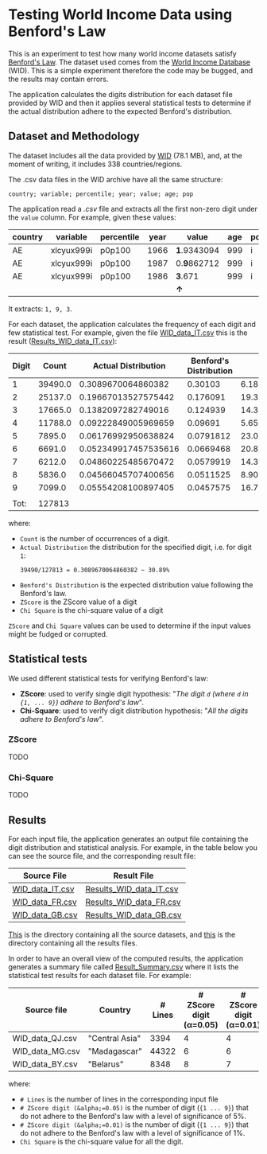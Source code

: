 # Testing World Income Data using Benford's Law
This is an experiment to test how many world income datasets satisfy [Benford's Law](http://en.wikipedia.org/wiki/Benfords_law). 
The dataset used comes from the [World Income Database](https://wid.world/) (WID). This is a simple experiment therefore 
the code may be bugged, and the results may contain errors.  

The application calculates the digits distribution for each dataset file provided by WID and then it applies several 
statistical tests to determine if the actual distribution adhere to the expected Benford's distribution. 


## Dataset and Methodology
The dataset includes all the data provided by [WID](https://wid.world/bulk_download/wid_all_data.zip) (78.1 MB), and, at the moment of 
writing, it includes 338 countries/regions. 

The .csv data files in the WID archive have all the same structure:
```
country; variable; percentile; year; value; age; pop
```

The application read a _.csv_ file and extracts all the first non-zero digit under the `value` column. For example, 
given these values:  

| country | variable   | percentile | year | value     | age | pop |
| ------- | --------   | --------   | ---- | --------- | --- | --- |
| AE      | xlcyux999i | p0p100     | 1966 | **1**.9343094 | 999 | i   | 
| AE      | xlcyux999i | p0p100     | 1987 | 0.**9**862712 | 999 | i   | 
| AE      | xlcyux999i | p0p100     | 1986 | **3**.671     | 999 | i   | 
|         |            |            |      | **&#8593;**   |     |     | 

It extracts: `1, 9, 3`.

For each dataset, the application calculates the frequency of each digit and few statistical test. For example, given 
the file [WID_data_IT.csv](./src/main/resources/stats/WID_data_IT.csv) this is the result 
([Results_WID_data_IT.csv](./results/Results_WID_data_IT.csv)):

| Digit | Count | Actual Distribution  | Benford's Distribution | ZScore | Chi Square |
| ----- | ----- | -----                | ---------------------  | ------ | ---------- |
|1|39490.0|0.3089670064860382|0.30103|6.182953577971043|26.747224347567954|
|2|25137.0|0.19667013527575442|0.176091|19.311849508810653|307.3916830621211|
|3|17665.0|0.1382097282749016|0.124939|14.344521087967902|180.16337827507854|
|4|11788.0|0.09222849005969659|0.09691|5.652760608534583|28.905356815636882|
|5|7895.0|0.06176992950638824|0.0791812|23.047417031360148|489.3435570337638|
|6|6691.0|0.052349917457535616|0.0669468|20.874356986123594|406.7854704845627|
|7|6212.0|0.04860225485670472|0.0579919|14.3563729047296|194.31487605787416|
|8|5836.0|0.04566045707400656|0.0511525|8.905951785913597|75.36609452096197|
|9|7099.0|0.05554208100897405|0.0457575|16.733837839196273|267.42204569607225|
|       |       |                      |                        |  |  |
| Tot:  | 127813|                      |                        |  |  |

where:
 * `Count` is the number of occurrences of a digit.  
 * `Actual Distribution` the distribution for the specified digit, i.e. for digit `1`: 
     ```
     39490/127813 = 0.3089670064860382 ~ 30.89% 
    ```
 * `Benford's Distribution` is the expected distribution value following the Benford's law.
 * `ZScore` is the ZScore value of a digit
 * `Chi Square` is the chi-square value of a digit
 
`ZScore` and `Chi Square` values can be used to determine if the input values might be fudged or corrupted. 
          
## Statistical tests 
We used different statistical tests for verifying Benford's law:
* **ZScore**: used to verify single digit hypothesis: "_The digit `d` (where `d` in `{1, ... 9}`) adhere to Benford's law_".
* **Chi-Square**: used to verify digit distribution hypothesis:  "_All the digits adhere to Benford's law_".

### ZScore
TODO

### Chi-Square
TODO


## Results
For each input file, the application generates an output file containing the digit distribution and statistical analysis. 
For example, in the table below you can see the source file, and the corresponding result file:  

| Source File | Result File |
| ----------  | ----------- |
| [WID_data_IT.csv](./src/main/resources/stats/WID_data_IT.csv) | [Results_WID_data_IT.csv](./results/Results_WID_data_IT.csv) |
| [WID_data_FR.csv](./src/main/resources/stats/WID_data_FR.csv) | [Results_WID_data_FR.csv](./results/Results_WID_data_FR.csv) |
| [WID_data_GB.csv](./src/main/resources/stats/WID_data_GB.csv) | [Results_WID_data_GB.csv](./results/Results_WID_data_GB.csv) |

[This](./src/main/resources/stats) is the directory containing all the source datasets, and [this](./results) is the 
directory containing all the results files.

In order to have an overall view of the computed results, the application generates a summary file called [Result_Summary.csv](./results/Results_Summary.csv) 
where it lists the statistical test results for each dataset file. For example:

| Source file | Country | # Lines  | # ZScore digit (&alpha;=0.05) | # ZScore digit (&alpha;=0.01) | Chi Square |
| ----- | ----- | ----- | ---------------------  | ------ | ---------- |
|WID_data_QJ.csv|"Central Asia"|3394|4|4|92.89329202812593|
|WID_data_MG.csv|"Madagascar"|44322|6|6|1453.0893136931927|
|WID_data_BY.csv|"Belarus"|8348|8|7|598.2276989275849|

where: 
* `# Lines` is the number of lines in the corresponding input file
* `# ZScore digit (&alpha;=0.05)` is the number of digit (`{1 ... 9}`) that do not adhere to the Benford's law with a level of 
significance of 5%.
* `# ZScore digit (&alpha;=0.01)` is the number of digit (`{1 ... 9}`) that do not adhere to the Benford's law with a level of 
significance of 1%.
* `Chi Square` is the chi-square value for all the digit. 



